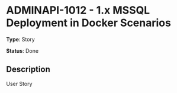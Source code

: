 # ADMINAPI-1012 - 1.x MSSQL Deployment in Docker Scenarios

**Type**: Story

**Status**: Done

## Description
User Story

